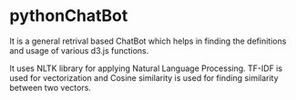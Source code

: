 # pythonChatBot

It is a general retrival based ChatBot which helps in finding the definitions and usage of various d3.js functions.

It uses NLTK library for applying Natural Language Processing. TF-IDF is used for vectorization and Cosine similarity is used for finding similarity between two vectors.
